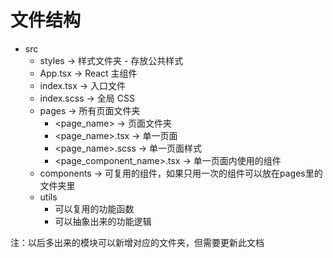 # 文件结构

- src
  - styles -> 样式文件夹 - 存放公共样式
  - App.tsx -> React 主组件
  - index.tsx -> 入口文件
  - index.scss -> 全局 CSS 
  - pages -> 所有页面文件夹
    - <page_name> -> 页面文件夹
    - <page_name>.tsx -> 单一页面
    - <page_name>.scss -> 单一页面样式
    - <page_component_name>.tsx -> 单一页面内使用的组件
  - components -> 可复用的组件，如果只用一次的组件可以放在pages里的文件夹里
  - utils
    - 可以复用的功能函数
    - 可以抽象出来的功能逻辑

注：以后多出来的模块可以新增对应的文件夹，但需要更新此文档
